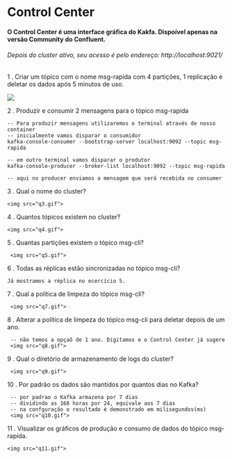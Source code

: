 # Control Center

#### O Control Center é uma interface gráfica do Kakfa. Dispoível apenas na versão Community do Confluent.

###### Depois do cluster ativo, seu acesso é pelo endereço: http://localhost:9021/


1 . Criar um tópico com o nome msg-rapida com 4 partições, 1 replicação e deletar os dados após 5 minutos de uso.

<img src="q1.gif">

2 . Produzir e consumir 2 mensagens para o tópico msg-rapida

    -- Para produzir mensagens utilizaremos o terminal através de nosso container
    -- inicialmente vamos disparar o consumidor    
    kafka-console-consumer --bootstrap-server localhost:9092 --topic msg-rapida
    
    -- em outro terminal vamos disparar o produtor
    kafka-console-producer --broker-list localhost:9092 --topic msg-rapida

    -- aqui no producer enviamos a mensagem que será recebida no consumer       

3 . Qual o nome do cluster?

    <img src="q3.gif">

4 . Quantos tópicos existem no cluster?

    <img src="q4.gif">

5 . Quantas partições existem o tópico msg-cli?

     <img src="q5.gif">

6 . Todas as réplicas estão sincronizadas no tópico msg-cli?

    Já mostramos a réplica no ecercício 5.

7 . Qual a política de limpeza do tópico msg-cli?

     <img src="q7.gif">

8 . Alterar a política de limpeza do tópico msg-cli para deletar depois de um ano.

     -- não temos a opçaõ de 1 ano. Digitamos e o Control Center já sugere
     <img src="q8.gif">

9 . Qual o diretório de armazenamento de logs do cluster?
    
     <img src="q9.gif">

10 . Por padrão os dados são mantidos por quantos dias no Kafka?

     -- por padrao o Kafka armazena por 7 dias
     -- dividindo as 168 horas por 24, equivale aos 7 dias
     -- na confguração o resultado é demonstrado em milisegundos(ms)
     <img src="q10.gif">

11 . Visualizar os gráficos de produção e consumo de dados do tópico msg-rapida.

    <img src="q11.gif"> 
